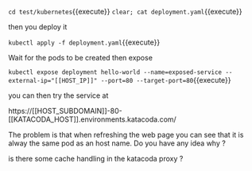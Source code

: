 `cd test/kubernetes`{{execute}}
`clear; cat deployment.yaml`{{execute}}

then you deploy it 

`kubectl apply -f deployment.yaml`{{execute}}

Wait for the pods to be created
then expose

`kubectl expose deployment hello-world --name=exposed-service --external-ip="[[HOST_IP]]" --port=80 --target-port=80`{{execute}}

you can then try the service at

https://[[HOST_SUBDOMAIN]]-80-[[KATACODA_HOST]].environments.katacoda.com/

The problem is that when refreshing the web page you can see that it is alway the same pod as an host name.
Do you have any idea why ? 

is there some cache handling in the katacoda proxy ?